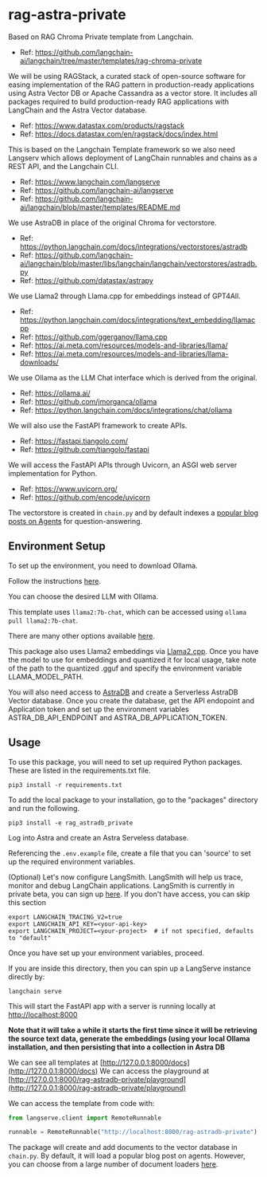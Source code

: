 
# rag-astra-private

Based on RAG Chroma Private template from Langchain.

- Ref: https://github.com/langchain-ai/langchain/tree/master/templates/rag-chroma-private

We will be using RAGStack, a curated stack of open-source software for easing implementation of the RAG pattern in production-ready applications using Astra Vector DB or Apache Cassandra as a vector store. It includes all packages required to build production-ready RAG applications with LangChain and the Astra Vector database.

- Ref: https://www.datastax.com/products/ragstack
- Ref: https://docs.datastax.com/en/ragstack/docs/index.html

This is based on the Langchain Template framework so we also need Langserv which allows deployment of LangChain runnables and chains as a REST API,  and the Langchain CLI.

- Ref: https://www.langchain.com/langserve
- Ref: https://github.com/langchain-ai/langserve
- Ref: https://github.com/langchain-ai/langchain/blob/master/templates/README.md

We use AstraDB in place of the original Chroma for vectorstore.

- Ref: https://python.langchain.com/docs/integrations/vectorstores/astradb
- Ref: https://github.com/langchain-ai/langchain/blob/master/libs/langchain/langchain/vectorstores/astradb.py
- Ref: https://github.com/datastax/astrapy

We use Llama2 through Llama.cpp for embeddings instead of GPT4All.

- Ref: https://python.langchain.com/docs/integrations/text_embedding/llamacpp
- Ref: https://github.com/ggerganov/llama.cpp
- Ref: https://ai.meta.com/resources/models-and-libraries/llama/
- Ref: https://ai.meta.com/resources/models-and-libraries/llama-downloads/

We use Ollama as the LLM Chat interface which is derived from the original.

- Ref: https://ollama.ai/
- Ref: https://github.com/jmorganca/ollama
- Ref: https://python.langchain.com/docs/integrations/chat/ollama

We will also use the FastAPI framework to create APIs.

- Ref: https://fastapi.tiangolo.com/
- Ref: https://github.com/tiangolo/fastapi

We will access the FastAPI APIs through Uvicorn, an ASGI web server implementation for Python.

- Ref: https://www.uvicorn.org/
- Ref: https://github.com/encode/uvicorn

The vectorstore is created in `chain.py` and by default indexes a [popular blog posts on Agents](https://lilianweng.github.io/posts/2023-06-23-agent/) for question-answering. 

## Environment Setup

To set up the environment, you need to download Ollama. 

Follow the instructions [here](https://python.langchain.com/docs/integrations/chat/ollama). 

You can choose the desired LLM with Ollama. 

This template uses `llama2:7b-chat`, which can be accessed using `ollama pull llama2:7b-chat`.

There are many other options available [here](https://ollama.ai/library).

This package also uses Llama2 embeddings via [Llama2.cpp](https://python.langchain.com/docs/integrations/text_embedding/llamacpp). Once you have the model to use for embeddings and quantized it for local usage, take note of the path to the quantized .gguf and specify the environment variable LLAMA_MODEL_PATH.

You will also need access to [AstraDB](https://astra.datastax.com/signup) and create a Serverless AstraDB Vector database. Once you create the database, get the API endopoint and Application token and set up the environment variables ASTRA_DB_API_ENDPOINT and ASTRA_DB_APPLICATION_TOKEN.

## Usage

To use this package, you will need to set up required Python packages. These are listed in the requirements.txt file.

```shell
pip3 install -r requirements.txt
```

To add the local package to your installation, go to the "packages" directory and run the following.

```shell
pip3 install -e rag_astradb_private
```

Log into Astra and create an Astra Serveless database.

Referencing the `.env.example` file, create a file that you can 'source' to set up the required environment variables.

(Optional) Let's now configure LangSmith. LangSmith will help us trace, monitor and debug LangChain applications. LangSmith is currently in private beta, you can sign up [here](https://smith.langchain.com/). If you don't have access, you can skip this section

```shell
export LANGCHAIN_TRACING_V2=true
export LANGCHAIN_API_KEY=<your-api-key>
export LANGCHAIN_PROJECT=<your-project>  # if not specified, defaults to "default"
```
Once you have set up your environment variables, proceed.

If you are inside this directory, then you can spin up a LangServe instance directly by:

```shell
langchain serve
```

This will start the FastAPI app with a server is running locally at 
[http://localhost:8000](http://localhost:8000)

**Note that it will take a while it starts the first time since it will be retrieving the source text data, generate the embeddings (using your local Ollama installation, and then persisting that into a collection in Astra DB**

We can see all templates at [http://127.0.0.1:8000/docs](http://127.0.0.1:8000/docs)
We can access the playground at [http://127.0.0.1:8000/rag-astradb-private/playground](http://127.0.0.1:8000/rag-astradb-private/playground)  

We can access the template from code with:

```python
from langserve.client import RemoteRunnable

runnable = RemoteRunnable("http://localhost:8000/rag-astradb-private")
```

The package will create and add documents to the vector database in `chain.py`. By default, it will load a popular blog post on agents. However, you can choose from a large number of document loaders [here](https://python.langchain.com/docs/integrations/document_loaders).
